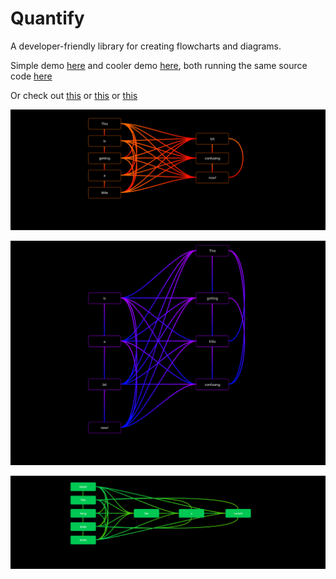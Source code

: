 

# Quantify
A developer-friendly library for creating flowcharts and diagrams.

Simple demo [here](https://mariusbrataas.github.io/flowpoints.js/?p=simpledemo) and cooler demo [here](https://mariusbrataas.github.io/flowpoints.js/?p=demo), both running the same source code [here](https://github.com/mariusbrataas/flowpoints/tree/master/demo/src)

Or check out [this](https://mariusbrataas.github.io/flowpoints.js/?p=j1t11ab05d3liaj) or [this](https://mariusbrataas.github.io/flowpoints.js/?p=j1t1qchh2nfqgoj) or [this](https://mariusbrataas.github.io/flowpoints.js/?p=j1t1161m2tjbuou)

![](assets/sample_1.png)

![](assets/sample_2.png)

![](assets/sample_3.png)

